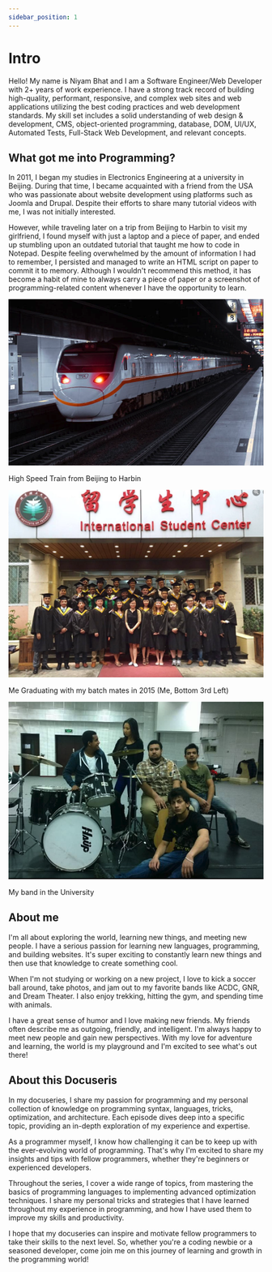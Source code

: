 ```yaml
---
sidebar_position: 1
---
```


# Intro

Hello! My name is Niyam Bhat and I am a Software Engineer/Web Developer with 2+ years of work experience. I have a strong track record of building high-quality, performant, responsive, and complex web sites and web applications utilizing the best coding practices and web development standards. My skill set includes a solid understanding of web design & development, CMS, object-oriented programming, database, DOM, UI/UX, Automated Tests, Full-Stack Web Development, and relevant concepts.

## What got me into Programming?
In 2011, I began my studies in Electronics Engineering at a university in Beijing. During that time, I became acquainted with a friend from the USA who was passionate about website development using platforms such as Joomla and Drupal. Despite their efforts to share many tutorial videos with me, I was not initially interested. 


However, while traveling later on a trip from Beijing to Harbin to visit my girlfriend, I found myself with just a laptop and a piece of paper, and ended up stumbling upon an outdated tutorial that taught me how to code in Notepad. Despite feeling overwhelmed by the amount of information I had to remember, I persisted and managed to write an HTML script on paper to commit it to memory. Although I wouldn't recommend this method, it has become a habit of mine to always carry a piece of paper or a screenshot of programming-related content whenever I have the opportunity to learn.


![Alt Text](../src/Assets/Train.png)

High Speed Train from Beijing to Harbin 


![Alt Text](../src/Assets/Graduation.png)

Me Graduating with my batch mates in 2015 (Me, Bottom 3rd Left)

![Alt Text](../src/Assets/LocalBand.png)

My band in the University




## About me

I'm all about exploring the world, learning new things, and meeting new people. I have a serious passion for learning new languages, programming, and building websites. It's super exciting to constantly learn new things and then use that knowledge to create something cool.

When I'm not studying or working on a new project, I love to kick a soccer ball around, take photos, and jam out to my favorite bands like ACDC, GNR, and Dream Theater. I also enjoy trekking, hitting the gym, and spending time with animals.

I have a great sense of humor and I love making new friends. My friends often describe me as outgoing, friendly, and intelligent. I'm always happy to meet new people and gain new perspectives. With my love for adventure and learning, the world is my playground and I'm excited to see what's out there!

## About this Docuseris

In my docuseries, I share my passion for programming and my personal collection of knowledge on programming syntax, languages, tricks, optimization, and architecture. Each episode dives deep into a specific topic, providing an in-depth exploration of my experience and expertise.

As a programmer myself, I know how challenging it can be to keep up with the ever-evolving world of programming. That's why I'm excited to share my insights and tips with fellow programmers, whether they're beginners or experienced developers.

Throughout the series, I cover a wide range of topics, from mastering the basics of programming languages to implementing advanced optimization techniques. I share my personal tricks and strategies that I have learned throughout my experience in programming, and how I have used them to improve my skills and productivity.

I hope that my docuseries can inspire and motivate fellow programmers to take their skills to the next level. So, whether you're a coding newbie or a seasoned developer, come join me on this journey of learning and growth in the programming world!

